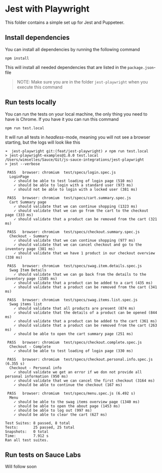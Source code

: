 # Jest with Playwright
This folder contains a simple set up for Jest and Puppeteer.

## Install dependencies
You can install all dependencies by running the following command

    npm install
    
This will install all needed dependencies that are listed in the `package.json`-file

> NOTE: Make sure you are in the folder `jest-playwright` when you execute this command

## Run tests locally
You can run the tests on your local machine, the only thing you need to have is Chrome. If you have it you can run this command

    npm run test.local

It will run all tests in *headless*-mode, meaning you will not see a browser starting, but the logs will look like this


```log
➜  jest-playwright git:(feat/jest-playwright) ✗ npm run test.local
> jest-playwright-examples@1.0.0 test.local /Users/wimselles/Sauce/Git/js-sauce-integrations/jest-playwright
> jest --verbose

 PASS   browser: chromium  test/specs/login.spec.js
  LoginPage
    ✓ should be able to test loading of login page (510 ms)
    ✓ should be able to login with a standard user (973 ms)
    ✓ should not be able to login with a locked user (381 ms)

 PASS   browser: chromium  test/specs/cart.summary.spec.js
  Cart Summary page
    ✓ should validate that we can continue shopping (1323 ms)
    ✓ should validate that we can go from the cart to the checkout page (333 ms)
    ✓ should validate that a product can be removed from the cart (321 ms)

 PASS   browser: chromium  test/specs/checkout.summary.spec.js
  Checkout - Summary
    ✓ should validate that we can continue shopping (977 ms)
    ✓ should validate that we can cancel checkout and go to the inventory page (381 ms)
    ✓ should validate that we have 1 product in our checkout overview (338 ms)

 PASS   browser: chromium  test/specs/swag.item.details.spec.js
  Swag Item Details
    ✓ should validate that we can go back from the details to the inventory page (1585 ms)
    ✓ should validate that a product can be added to a cart (435 ms)
    ✓ should validate that a product can be removed from the cart (341 ms)

 PASS   browser: chromium  test/specs/swag.items.list.spec.js
  Swag items list
    ✓ should validate that all products are present (874 ms)
    ✓ should validate that the details of a product can be opened (844 ms)
    ✓ should validate that a product can be added to the cart (361 ms)
    ✓ should validate that a product can be removed from the cart (263 ms)
    ✓ should be able to open the cart summary page (251 ms)

 PASS   browser: chromium  test/specs/checkout.complete.spec.js
  Checkout - Complete
    ✓ should be able to test loading of login page (330 ms)

 PASS   browser: chromium  test/specs/checkout.personal.info.spec.js (6.355 s)
  Checkout - Personal info
    ✓ should validate we get an error if we don not provide all personal information (950 ms)
    ✓ should validate that we can cancel the first checkout (3164 ms)
    ✓ should be able to continue the checkout (167 ms)

 PASS   browser: chromium  test/specs/menu.spec.js (6.492 s)
  Menu
    ✓ should be able to the swag items overview page (1340 ms)
    ✓ should be able to open the about page (1453 ms)
    ✓ should be able to log out (997 ms)
    ✓ should be able to clear the cart (627 ms)

Test Suites: 8 passed, 8 total
Tests:       25 passed, 25 total
Snapshots:   0 total
Time:        7.912 s
Ran all test suites.
```

## Run tests on Sauce Labs
Will follow soon
